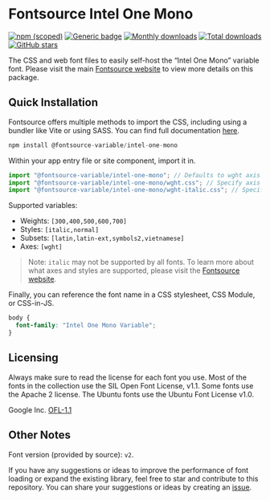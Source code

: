 # Fontsource Intel One Mono

[![npm (scoped)](https://img.shields.io/npm/v/@fontsource-variable/intel-one-mono?color=brightgreen)](https://www.npmjs.com/package/@fontsource-variable/intel-one-mono) [![Generic badge](https://img.shields.io/badge/fontsource-passing-brightgreen)](https://github.com/fontsource/fontsource) [![Monthly downloads](https://badgen.net/npm/dm/@fontsource-variable/intel-one-mono)](https://github.com/fontsource/fontsource) [![Total downloads](https://badgen.net/npm/dt/@fontsource-variable/intel-one-mono)](https://github.com/fontsource/fontsource) [![GitHub stars](https://img.shields.io/github/stars/fontsource/fontsource.svg?style=social&label=Star)](https://github.com/fontsource/fontsource/stargazers)

The CSS and web font files to easily self-host the “Intel One Mono” variable font. Please visit the main [Fontsource website](https://fontsource.org/fonts/intel-one-mono) to view more details on this package.

## Quick Installation

Fontsource offers multiple methods to import the CSS, including using a bundler like Vite or using SASS. You can find full documentation [here](https://fontsource.org/docs/getting-started/introduction).

```javascript
npm install @fontsource-variable/intel-one-mono
```

Within your app entry file or site component, import it in.

```javascript
import "@fontsource-variable/intel-one-mono"; // Defaults to wght axis
import "@fontsource-variable/intel-one-mono/wght.css"; // Specify axis
import "@fontsource-variable/intel-one-mono/wght-italic.css"; // Specify axis and style
```

Supported variables:
- Weights: `[300,400,500,600,700]`
- Styles: `[italic,normal]`
- Subsets: `[latin,latin-ext,symbols2,vietnamese]`
- Axes: `[wght]`

> Note: `italic` may not be supported by all fonts. To learn more about what axes and styles are supported, please visit the [Fontsource website](https://fontsource.org/fonts/intel-one-mono).

Finally, you can reference the font name in a CSS stylesheet, CSS Module, or CSS-in-JS.

```css
body {
  font-family: "Intel One Mono Variable";
}
```

## Licensing
Always make sure to read the license for each font you use. Most of the fonts in the collection use the SIL Open Font License, v1.1. Some fonts use the Apache 2 license. The Ubuntu fonts use the Ubuntu Font License v1.0.

Google Inc.
[OFL-1.1](http://scripts.sil.org/OFL)

## Other Notes
Font version (provided by source): `v2`.

If you have any suggestions or ideas to improve the performance of font loading or expand the existing library, feel free to star and contribute to this repository. You can share your suggestions or ideas by creating an [issue](https://github.com/fontsource/fontsource/issues).